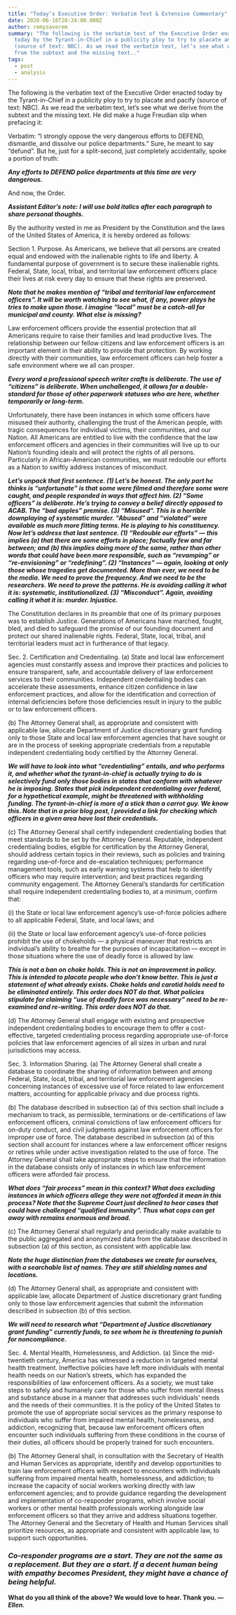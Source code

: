 ```yaml
---
title: "Today’s Executive Order: Verbatim Text & Extensive Commentary"
date: 2020-06-16T20:24:00.000Z
author: remysaverem
summary: "The following is the verbatim text of the Executive Order enacted
  today by the Tyrant-in-Chief in a publicity ploy to try to placate and pacify
  (source of text: NBC). As we read the verbatim text, let’s see what we derive
  from the subtext and the missing text.."
tags:
  - post
  - analysis
---
```

<!--StartFragment-->

The following is the verbatim text of the Executive Order enacted today by the Tyrant-in-Chief in a publicity ploy to try to placate and pacify (source of text: NBC). As we read the verbatim text, let’s see what we derive from the subtext and the missing text. He did make a huge Freudian slip when prefacing it:

Verbatim: “I strongly oppose the very dangerous efforts to DEFEND, dismantle, and dissolve our police departments.” Sure, he meant to say “defund”. But he, just for a split-second, just completely accidentally, spoke a portion of truth:

***Any efforts to DEFEND police departments at this time are very dangerous.***

And now, the Order.

***Assistant Editor’s note: I will use bold italics after each paragraph to share personal thoughts.***

By the authority vested in me as President by the Constitution and the laws of the United States of America, it is hereby ordered as follows:

Section 1. Purpose. As Americans, we believe that all persons are created equal and endowed with the inalienable rights to life and liberty. A fundamental purpose of government is to secure these inalienable rights. Federal, State, local, tribal, and territorial law enforcement officers place their lives at risk every day to ensure that these rights are preserved.

***Note that he makes mention of “tribal and territorial law enforcement officers”. It will be worth watching to see what, if any, power plays he tries to make upon those. I imagine “local” must be a catch-all for municipal and county. What else is missing?***

Law enforcement officers provide the essential protection that all Americans require to raise their families and lead productive lives. The relationship between our fellow citizens and law enforcement officers is an important element in their ability to provide that protection. By working directly with their communities, law enforcement officers can help foster a safe environment where we all can prosper.

***Every word a professional speech writer crafts is deliberate. The use of “citizens” is deliberate. When unchallenged, it allows for a double-standard for those of other paperwork statuses who are here, whether temporarily or long-term.***

Unfortunately, there have been instances in which some officers have misused their authority, challenging the trust of the American people, with tragic consequences for individual victims, their communities, and our Nation. All Americans are entitled to live with the confidence that the law enforcement officers and agencies in their communities will live up to our Nation’s founding ideals and will protect the rights of all persons. Particularly in African-American communities, we must redouble our efforts as a Nation to swiftly address instances of misconduct.

***Let’s unpack that first sentence. (1) Let’s be honest. The only part he thinks is “unfortunate” is that some were filmed and therefore some were caught, and people responded in ways that affect him. (2) “Some officers” is deliberate. He’s trying to convey a belief directly opposed to ACAB. The “bad apples” premise. (3) “Misused”. This is a horrible downplaying of systematic murder. “Abused” and “violated” were available as much more fitting terms. He is playing to his constituency. Now let’s address that last sentence. (1) “Redouble our efforts” — this implies (a) that there are some efforts in place; factually few and far between; and (b) this implies doing more of the same, rather than other words that could have been more responsible, such as “revamping” or “re-envisioning” or “redefining”. (2) “Instances” — again, looking at only those whose tragedies get documented. More than ever, we need to be the media. We need to prove the frequency. And we need to be the researchers. We need to prove the patterns. He is avoiding calling it what it is: systematic, institutionalized. (3) “Misconduct”. Again, avoiding calling it what it is: murder. Injustice.***

The Constitution declares in its preamble that one of its primary purposes was to establish Justice. Generations of Americans have marched, fought, bled, and died to safeguard the promise of our founding document and protect our shared inalienable rights. Federal, State, local, tribal, and territorial leaders must act in furtherance of that legacy.

Sec. 2. Certification and Credentialing. (a) State and local law enforcement agencies must constantly assess and improve their practices and policies to ensure transparent, safe, and accountable delivery of law enforcement services to their communities. Independent credentialing bodies can accelerate these assessments, enhance citizen confidence in law enforcement practices, and allow for the identification and correction of internal deficiencies before those deficiencies result in injury to the public or to law enforcement officers.

(b) The Attorney General shall, as appropriate and consistent with applicable law, allocate Department of Justice discretionary grant funding only to those State and local law enforcement agencies that have sought or are in the process of seeking appropriate credentials from a reputable independent credentialing body certified by the Attorney General.

***We will have to look into what “credentialing” entails, and who performs it, and whether what the tyrant-in-chief is actually trying to do is selectively fund only those bodies in states that conform with whatever he is imposing. States that pick independent credentialing over federal, for a hypothetical example, might be threatened with withholding funding. The tyrant-in-chief is more of a stick than a carrot guy. We know this. Note that in a prior blog post, I provided a link for checking which officers in a given area have lost their credentials.***

(c) The Attorney General shall certify independent credentialing bodies that meet standards to be set by the Attorney General. Reputable, independent credentialing bodies, eligible for certification by the Attorney General, should address certain topics in their reviews, such as policies and training regarding use–of-force and de-escalation techniques; performance management tools, such as early warning systems that help to identify officers who may require intervention; and best practices regarding community engagement. The Attorney General’s standards for certification shall require independent credentialing bodies to, at a minimum, confirm that:

(i) the State or local law enforcement agency’s use-of-force policies adhere to all applicable Federal, State, and local laws; and

(ii) the State or local law enforcement agency’s use-of-force policies prohibit the use of chokeholds — a physical maneuver that restricts an individual’s ability to breathe for the purposes of incapacitation — except in those situations where the use of deadly force is allowed by law.

***This* *is not a ban on choke holds. This is not an improvement in policy. This is intended to placate people who don’t know better. This is just a statement of what already exists. Choke holds and carotid holds need to be eliminated entirely. This order does NOT do that. What policies stipulate for claiming “use of deadly force was necessary” need to be re-examined and re-writing. This order does NOT do that.***

(d) The Attorney General shall engage with existing and prospective independent credentialing bodies to encourage them to offer a cost-effective, targeted credentialing process regarding appropriate use-of-force policies that law enforcement agencies of all sizes in urban and rural jurisdictions may access.

Sec. 3. Information Sharing. (a) The Attorney General shall create a database to coordinate the sharing of information between and among Federal, State, local, tribal, and territorial law enforcement agencies concerning instances of excessive use of force related to law enforcement matters, accounting for applicable privacy and due process rights.

(b) The database described in subsection (a) of this section shall include a mechanism to track, as permissible, terminations or de-certifications of law enforcement officers, criminal convictions of law enforcement officers for on-duty conduct, and civil judgments against law enforcement officers for improper use of force. The database described in subsection (a) of this section shall account for instances where a law enforcement officer resigns or retires while under active investigation related to the use of force. The Attorney General shall take appropriate steps to ensure that the information in the database consists only of instances in which law enforcement officers were afforded fair process.

***What does “fair process” mean in this context? What does excluding instances in which officers allege they were not afforded it mean in this process? Note that the Supreme Court just declined to hear cases that could have challenged “qualified immunity”. Thus what cops can get away with remains enormous and broad.***

(c) The Attorney General shall regularly and periodically make available to the public aggregated and anonymized data from the database described in subsection (a) of this section, as consistent with applicable law.

***Note the huge distinction from the databases we create for ourselves, with a searchable list of names. They are still shielding names and locations.***

(d) The Attorney General shall, as appropriate and consistent with applicable law, allocate Department of Justice discretionary grant funding only to those law enforcement agencies that submit the information described in subsection (b) of this section.

***We will need to research what “Department of Justice discretionary grant funding” currently funds, to see whom he is threatening to punish for noncompliance.***

Sec. 4. Mental Health, Homelessness, and Addiction. (a) Since the mid-twentieth century, America has witnessed a reduction in targeted mental health treatment. Ineffective policies have left more individuals with mental health needs on our Nation’s streets, which has expanded the responsibilities of law enforcement officers. As a society, we must take steps to safely and humanely care for those who suffer from mental illness and substance abuse in a manner that addresses such individuals’ needs and the needs of their communities. It is the policy of the United States to promote the use of appropriate social services as the primary response to individuals who suffer from impaired mental health, homelessness, and addiction, recognizing that, because law enforcement officers often encounter such individuals suffering from these conditions in the course of their duties, all officers should be properly trained for such encounters.

(b) The Attorney General shall, in consultation with the Secretary of Health and Human Services as appropriate, identify and develop opportunities to train law enforcement officers with respect to encounters with individuals suffering from impaired mental health, homelessness, and addiction; to increase the capacity of social workers working directly with law enforcement agencies; and to provide guidance regarding the development and implementation of co-responder programs, which involve social workers or other mental health professionals working alongside law enforcement officers so that they arrive and address situations together. The Attorney General and the Secretary of Health and Human Services shall prioritize resources, as appropriate and consistent with applicable law, to support such opportunities.

### ***Co-responder programs are a start. They are not the same as a replacement. But they are a start. If a decent human being with empathy becomes President, they might have a chance of being helpful.***

**What do you all think of the above? We would love to hear. Thank you. —*Ellen.***

<!--EndFragment-->
